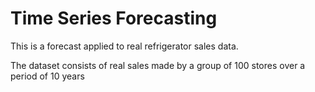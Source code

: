 <h1>Time Series Forecasting</h1>
<p>
This is a forecast applied to real refrigerator sales data.</p>
<p>
  The dataset consists of real sales made by a group of 100 stores over a period of 10 years
</p>
